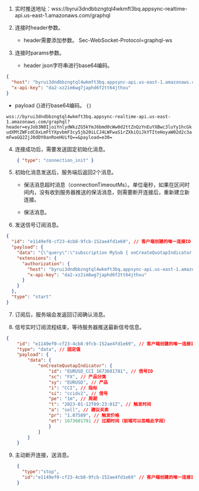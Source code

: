 1. 实时推送地址：wss://byrui3dndbbzngtql4wkmft3bq.appsync-realtime-api.us-east-1.amazonaws.com/graphql
2. 连接时header参数。
   - header需要添加参数。
   Sec-WebSocket-Protocol=graphql-ws

3. 连接时params参数。
   - header
     json字符串进行base64编码。
```json
{
  "host": "byrui3dndbbzngtql4wkmft3bq.appsync-api.us-east-1.amazonaws.com",
  "x-api-key": "da2-xz2im6wg7japhd6f2tt64jthxu"
}
```
   - payload
     {}进行base64编码。
`{}`


`wss://byrui3dndbbzngtql4wkmft3bq.appsync-realtime-api.us-east-1.amazonaws.com/graphql?header=eyJob3N0IjoiYnlydWkzZG5kYmJ6bmd0cWw0d2ttZnQzYnEuYXBwc3luYy1hcGkudXMtZWFzdC0xLmFtYXpvbmF3cy5jb20iLCJ4LWFwaS1rZXkiOiJkYTIteHoyaW02d2c3amFwaGQ2ZjJ0dDY0anRoeHUifQ==&payload=e30=`
   
4. 连接成功后，需要发送固定初始化消息。      
```json
    { "type": "connection_init" }
```
5. 初始化消息发送后，服务端后返回2个消息。
   - 保活消息超时消息（connectionTimeoutMs）。单位毫秒，如果在区间时间内，没有收到服务器推送的保活消息，则需要断开连接后，重新建立新连接。
   
   - 保活消息。
   
6. 发送信号订阅消息。      
```json
{
  "id": "e1149ef0-cf23-4cb8-9fcb-152ae4fd1e69", // 客户端创建的唯一连接ID
  "payload": {
    "data": "{\"query\":\"subscription MySub { onCreateQuotapIndicator { id sc sy i si pe t a pr } }\",\"variables\":{}}",
    "extensions": {
      "authorization": {
        "host": "byrui3dndbbzngtql4wkmft3bq.appsync-api.us-east-1.amazonaws.com",
        "x-api-key": "da2-xz2im6wg7japhd6f2tt64jthxu"
      }
    }
  },
  "type": "start"
}
```
   
7. 订阅后，服务端会发返回订阅确认消息。
   
8. 信号实时订阅流程结束，等待服务器推送最新信号信息。       
```json
{
    "id": "e1149ef0-cf23-4cb8-9fcb-152ae4fd1e69", // 客户端创建的唯一连接ID
    "type": "data", // 固定值
    "payload": {
        "data": {
            "onCreateQuotapIndicator": {
                "id": "EURUSD_CCI_1673601781", // 信号ID
                "sc": "FX", // 产品分类
                "sy": "EURUSD", // 产品
                "i": "CCI", // 指标
                "si": "ccidv2", // 信号
                "pe": "1m", // 周期
                "t": "2023-01-12T09:23:01Z", // 触发时间
                "a": "sell", // 建议买卖
                "pr": "1.07589", // 触发价格
                "et": 1673601781 // 过期时间（前端可以忽略此字段）
                }
            }
        }
    }
```
9. 主动断开连接，送消息。  
```json
    {
      "type":"stop",
      "id":"e1149ef0-cf23-4cb8-9fcb-152ae4fd1e69" // 客户端创建的唯一连接ID
    }
```
